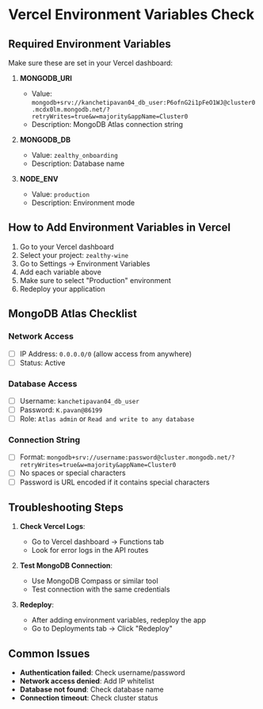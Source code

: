 # Vercel Environment Variables Check

## Required Environment Variables

Make sure these are set in your Vercel dashboard:

1. **MONGODB_URI**
   - Value: `mongodb+srv://kanchetipavan04_db_user:P6ofnG2i1pFeO1WJ@cluster0.mcdx0lm.mongodb.net/?retryWrites=true&w=majority&appName=Cluster0`
   - Description: MongoDB Atlas connection string

2. **MONGODB_DB**
   - Value: `zealthy_onboarding`
   - Description: Database name

3. **NODE_ENV**
   - Value: `production`
   - Description: Environment mode

## How to Add Environment Variables in Vercel

1. Go to your Vercel dashboard
2. Select your project: `zealthy-wine`
3. Go to Settings → Environment Variables
4. Add each variable above
5. Make sure to select "Production" environment
6. Redeploy your application

## MongoDB Atlas Checklist

### Network Access
- [ ] IP Address: `0.0.0.0/0` (allow access from anywhere)
- [ ] Status: Active

### Database Access
- [ ] Username: `kanchetipavan04_db_user`
- [ ] Password: `K.pavan@86199`
- [ ] Role: `Atlas admin` or `Read and write to any database`

### Connection String
- [ ] Format: `mongodb+srv://username:password@cluster.mongodb.net/?retryWrites=true&w=majority&appName=Cluster0`
- [ ] No spaces or special characters
- [ ] Password is URL encoded if it contains special characters

## Troubleshooting Steps

1. **Check Vercel Logs**:
   - Go to Vercel dashboard → Functions tab
   - Look for error logs in the API routes

2. **Test MongoDB Connection**:
   - Use MongoDB Compass or similar tool
   - Test connection with the same credentials

3. **Redeploy**:
   - After adding environment variables, redeploy the app
   - Go to Deployments tab → Click "Redeploy"

## Common Issues

- **Authentication failed**: Check username/password
- **Network access denied**: Add IP whitelist
- **Database not found**: Check database name
- **Connection timeout**: Check cluster status
